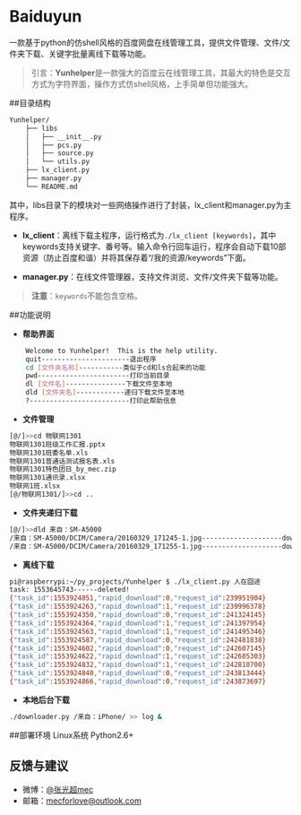 # Baiduyun
一款基于python的仿shell风格的百度网盘在线管理工具，提供文件管理、文件/文件夹下载、关键字批量离线下载等功能。
> 引言：**Yunhelper**是一款强大的百度云在线管理工具，其最大的特色是交互方式为字符界面，操作方式仿shell风格，上手简单但功能强大。

##目录结构
``` bash
Yunhelper/
    ├── libs
    │   ├── __init__.py
    │   ├── pcs.py
    │   ├── source.py
    │   └── utils.py
    ├── lx_client.py
    ├── manager.py
    └── README.md
```
其中，libs目录下的模块对一些网络操作进行了封装，lx_client和manager.py为主程序。
- **lx_client**：离线下载主程序，运行格式为`./lx_client [keywords]`，其中keywords支持关键字、番号等。输入命令行回车运行，程序会自动下载10部资源（防止百度和谐）并将其保存着“/我的资源/keywords”下面。

- **manager.py**：在线文件管理器，支持文件浏览、文件/文件夹下载等功能。
>**注意**：`keywords`不能包含空格。

##功能说明
- **帮助界面**
``` bash
    Welcome to Yunhelper!  This is the help utility.
    quit----------------------退出程序
    cd [文件夹名称]-----------类似于cd和ls合起来的功能
    pwd-----------------------打印当前目录
    dl [文件名]---------------下载文件至本地
    dld [文件夹名]------------递归下载文件至本地
    ?-------------------------打印此帮助信息
```
- **文件管理**
``` bash
[@/]>>cd 物联网1301
物联网1301班级工作汇报.pptx
物联网1301班委名单.xls
物联网1301普通话测试报名表.xls
物联网1301特色团日_by_mec.zip
物联网1301通讯录.xlsx
物联网1班.xlsx
[@/物联网1301/]>>cd ..
```
- **文件夹递归下载**
``` bash
[@/]>>dld 来自：SM-A5000
/来自：SM-A5000/DCIM/Camera/20160329_171245-1.jpg--------------------downloaded successfully
/来自：SM-A5000/DCIM/Camera/20160329_171255-1.jpg--------------------downloaded successfully
```
- **离线下载**
``` bash
pi@raspberrypi:~/py_projects/Yunhelper $ ./lx_client.py 人在囧途
task: 1553645743------deleted!
{"task_id":1553924051,"rapid_download":0,"request_id":239951904}
{"task_id":1553924263,"rapid_download":1,"request_id":239996378}
{"task_id":1553924350,"rapid_download":0,"request_id":241324145}
{"task_id":1553924364,"rapid_download":1,"request_id":241397954}
{"task_id":1553924563,"rapid_download":1,"request_id":241495346}
{"task_id":1553924587,"rapid_download":0,"request_id":242481838}
{"task_id":1553924602,"rapid_download":0,"request_id":242607145}
{"task_id":1553924622,"rapid_download":1,"request_id":242685303}
{"task_id":1553924832,"rapid_download":1,"request_id":242810700}
{"task_id":1553924840,"rapid_download":0,"request_id":243813444}
{"task_id":1553924866,"rapid_download":0,"request_id":243873697}
```
- **本地后台下载**
``` bash
./downloader.py /来自：iPhone/ >> log &
```
##部署环境
Linux系统 Python2.6+
## 反馈与建议
- 微博：[@张光超mec](http://weibo.com/u/1672920821)
- 邮箱：<mecforlove@outlook.com>
